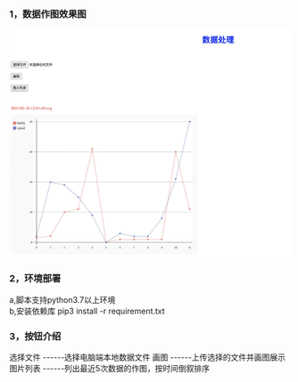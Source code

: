 ### 1，数据作图效果图
![](./img/20210218200155.jpg)

### 2，环境部署
a,脚本支持python3.7以上环境<br/>
b,安装依赖库
 pip3 install -r requirement.txt

### 3，按钮介绍
选择文件 ------选择电脑端本地数据文件
画图    ------上传选择的文件并画图展示
图片列表 ------列出最近5次数据的作图，按时间倒叙排序
